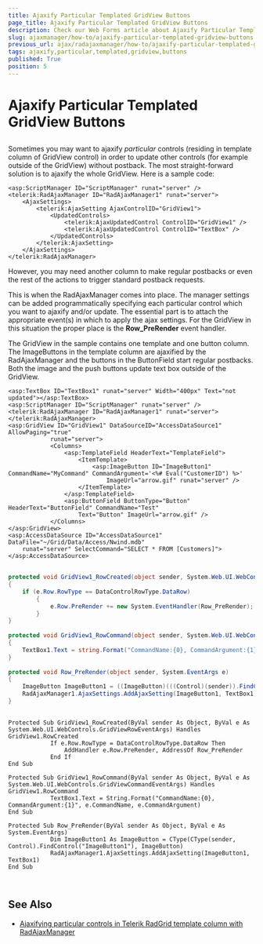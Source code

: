```yaml
---
title: Ajaxify Particular Templated GridView Buttons
page_title: Ajaxify Particular Templated GridView Buttons
description: Check our Web Forms article about Ajaxify Particular Templated GridView Buttons.
slug: ajaxmanager/how-to/ajaxify-particular-templated-gridview-buttons
previous_url: ajax/radajaxmanager/how-to/ajaxify-particular-templated-gridview-buttons
tags: ajaxify,particular,templated,gridview,buttons
published: True
position: 5
---
```


# Ajaxify Particular Templated GridView Buttons



## 

Sometimes you may want to ajaxify *particular* controls (residing in template column of GridView control) in order to update other controls (for example outside of the GridView) without postback. The most straight-forward solution is to ajaxify the whole GridView. Here is a sample code:



````ASP.NET
<asp:ScriptManager ID="ScriptManager" runat="server" />
<telerik:RadAjaxManager ID="RadAjaxManager1" runat="server">
	<AjaxSettings>
	    <telerik:AjaxSetting AjaxControlID="GridView1">
	        <UpdatedControls>
	            <telerik:AjaxUpdatedControl ControlID="GridView1" />
	            <telerik:AjaxUpdatedControl ControlID="TextBox" />
	        </UpdatedControls>
	    </telerik:AjaxSetting>
	</AjaxSettings>
</telerik:RadAjaxManager>
````





However, you may need another column to make regular postbacks or even the rest of the actions to trigger standard postback requests.

This is when the RadAjaxManager comes into place. The manager settings can be added programmatically specifying each particular control which you want to ajaxify and/or update. The essential part is to attach the appropriate event(s) in which to apply the ajax settings. For the GridView in this situation the proper place is the **Row_PreRender** event handler.

The GridView in the sample contains one template and one button column. The ImageButtons in the template column are ajaxified by the RadAjaxManager and the buttons in the ButtonField start regular postbacks. Both the image and the push buttons update text box outside of the GridView.





````ASP.NET
<asp:TextBox ID="TextBox1" runat="server" Width="400px" Text="not updated"></asp:TextBox>
<asp:ScriptManager ID="ScriptManager" runat="server" />
<telerik:RadAjaxManager ID="RadAjaxManager1" runat="server">
</telerik:RadAjaxManager>
<asp:GridView ID="GridView1" DataSourceID="AccessDataSource1" AllowPaging="true"
	        runat="server">
	        <Columns>
	            <asp:TemplateField HeaderText="TemplateField">
	                <ItemTemplate>
	                    <asp:ImageButton ID="ImageButton1" CommandName="MyCommand" CommandArgument='<%# Eval("CustomerID") %>'
	                        ImageUrl="arrow.gif" runat="server" />
	                </ItemTemplate>
	            </asp:TemplateField>
	            <asp:ButtonField ButtonType="Button" HeaderText="ButtonField" CommandName="Test"
	                Text="Button" ImageUrl="arrow.gif" />
	        </Columns>
</asp:GridView>
<asp:AccessDataSource ID="AccessDataSource1" DataFile="~/Grid/Data/Access/Nwind.mdb"
	runat="server" SelectCommand="SELECT * FROM [Customers]"></asp:AccessDataSource>
````
````C#
	
protected void GridView1_RowCreated(object sender, System.Web.UI.WebControls.GridViewRowEventArgs e)
{
	if (e.Row.RowType == DataControlRowType.DataRow)
	    {
	        e.Row.PreRender += new System.EventHandler(Row_PreRender);
	    }
}
	
protected void GridView1_RowCommand(object sender, System.Web.UI.WebControls.GridViewCommandEventArgs e)
{
	TextBox1.Text = string.Format("CommandName:{0}, CommandArgument:{1}", e.CommandName, e.CommandArgument);
}
	
protected void Row_PreRender(object sender, System.EventArgs e)
{
	ImageButton ImageButton1 = ((ImageButton)(((Control)(sender)).FindControl("ImageButton1")));
	RadAjaxManager1.AjaxSettings.AddAjaxSetting(ImageButton1, TextBox1);
}
				
````
````VB
Protected Sub GridView1_RowCreated(ByVal sender As Object, ByVal e As System.Web.UI.WebControls.GridViewRowEventArgs) Handles GridView1.RowCreated
	        If e.Row.RowType = DataControlRowType.DataRow Then
	            AddHandler e.Row.PreRender, AddressOf Row_PreRender
	        End If
End Sub
	
Protected Sub GridView1_RowCommand(ByVal sender As Object, ByVal e As System.Web.UI.WebControls.GridViewCommandEventArgs) Handles GridView1.RowCommand
	        TextBox1.Text = String.Format("CommandName:{0}, CommandArgument:{1}", e.CommandName, e.CommandArgument)
End Sub
	
Protected Sub Row_PreRender(ByVal sender As Object, ByVal e As System.EventArgs)
	        Dim ImageButton1 As ImageButton = CType(CType(sender, Control).FindControl("ImageButton1"), ImageButton)
	        RadAjaxManager1.AjaxSettings.AddAjaxSetting(ImageButton1, TextBox1)
End Sub
	
	
````


## See Also

 * [Ajaxifying particular controls in Telerik RadGrid template column with RadAjaxManager](https://demos.telerik.com/aspnet-ajax/ajaxmanager/application-scenarios/partial-ajaxification/defaultcs.aspx)
